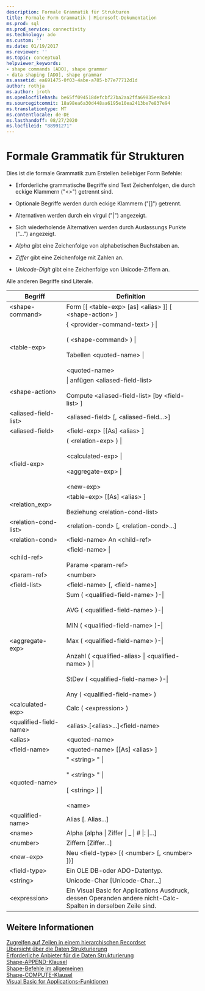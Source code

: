 ```yaml
---
description: Formale Grammatik für Strukturen
title: Formale Form Grammatik | Microsoft-Dokumentation
ms.prod: sql
ms.prod_service: connectivity
ms.technology: ado
ms.custom: ''
ms.date: 01/19/2017
ms.reviewer: ''
ms.topic: conceptual
helpviewer_keywords:
- shape commands [ADO], shape grammar
- data shaping [ADO], shape grammar
ms.assetid: ea691475-0f03-4abe-a785-b77e77712d1d
author: rothja
ms.author: jroth
ms.openlocfilehash: be65ff094518defcbf27ba2aa2ffa69835ee8ca3
ms.sourcegitcommit: 18a98ea6a30d448aa6195e10ea2413be7e837e94
ms.translationtype: MT
ms.contentlocale: de-DE
ms.lasthandoff: 08/27/2020
ms.locfileid: "88991271"
---
```

# <a name="formal-shape-grammar"></a>Formale Grammatik für Strukturen
Dies ist die formale Grammatik zum Erstellen beliebiger Form Befehle:  
  
-   Erforderliche grammatische Begriffe sind Text Zeichenfolgen, die durch eckige Klammern ("<>") getrennt sind.  
  
-   Optionale Begriffe werden durch eckige Klammern ("[]") getrennt.  
  
-   Alternativen werden durch ein virgul ("&#124;") angezeigt.  
  
-   Sich wiederholende Alternativen werden durch Auslassungs Punkte ("...") angezeigt.  
  
-   *Alpha* gibt eine Zeichenfolge von alphabetischen Buchstaben an.  
  
-   *Ziffer* gibt eine Zeichenfolge mit Zahlen an.  
  
-   *Unicode-Digit* gibt eine Zeichenfolge von Unicode-Ziffern an.  
  
 Alle anderen Begriffe sind Literale.  
  
|Begriff|Definition|  
|----------|----------------|  
|\<shape-command>|Form [[ \<table-exp> [as] \<alias> ]] [ \<shape-action> ]|  
|\<table-exp>|{ \<provider-command-text> } &#124;<br /><br /> ( \<shape-command> ) &#124;<br /><br /> Tabellen \<quoted-name> &#124;<br /><br /> \<quoted-name>|  
|\<shape-action>|&#124; anfügen \<aliased-field-list><br /><br /> Compute \<aliased-field-list> [by \<field-list> ]|  
|\<aliased-field-list>|\<aliased-field> [, \<aliased-field...>]|  
|\<aliased-field>|\<field-exp> [[As] \<alias> ]|  
|\<field-exp>|( \<relation-exp> ) &#124;<br /><br /> \<calculated-exp> &#124;<br /><br /> \<aggregate-exp> &#124;<br /><br /> \<new-exp>|  
|<relation_exp>|\<table-exp> [[As] \<alias> ]<br /><br /> Beziehung \<relation-cond-list>|  
|\<relation-cond-list>|\<relation-cond> [, \<relation-cond>...]|  
|\<relation-cond>|\<field-name> An \<child-ref>|  
|\<child-ref>|\<field-name> &#124;<br /><br /> Parame \<param-ref>|  
|\<param-ref>|\<number>|  
|\<field-list>|\<field-name> [, \<field-name>]|  
|\<aggregate-exp>|Sum ( \<qualified-field-name> )-&#124;<br /><br /> AVG ( \<qualified-field-name> )-&#124;<br /><br /> MIN ( \<qualified-field-name> )-&#124;<br /><br /> Max ( \<qualified-field-name> )-&#124;<br /><br /> Anzahl ( \<qualified-alias> &#124; \<qualified-name> ) &#124;<br /><br /> StDev ( \<qualified-field-name> )-&#124;<br /><br /> Any ( \<qualified-field-name> )|  
|\<calculated-exp>|Calc ( \<expression> )|  
|\<qualified-field-name>|\<alias>.[\<alias>...]\<field-name>|  
|\<alias>|\<quoted-name>|  
|\<field-name>|\<quoted-name> [[As] \<alias> ]|  
|\<quoted-name>|" \<string> " &#124;<br /><br /> " \<string> " &#124;<br /><br /> [ \<string> ] &#124;<br /><br /> \<name>|  
|\<qualified-name>|Alias [. Alias...]|  
|\<name>|Alpha [alpha &#124; Ziffer &#124; _ &#124; # &#124;: &#124;...]|  
|\<number>|Ziffern [Ziffer...]|  
|\<new-exp>|Neu \<field-type> [( \<number> [, \<number> ])]|  
|\<field-type>|Ein OLE DB-oder ADO-Datentyp.|  
|\<string>|Unicode-Char [Unicode-Char...]|  
|\<expression>|Ein Visual Basic for Applications Ausdruck, dessen Operanden andere nicht-Calc-Spalten in derselben Zeile sind.|  
  
## <a name="see-also"></a>Weitere Informationen  
 [Zugreifen auf Zeilen in einem hierarchischen Recordset](./accessing-rows-in-a-hierarchical-recordset.md)   
 [Übersicht über die Daten Strukturierung](./data-shaping-overview.md)   
 [Erforderliche Anbieter für die Daten Strukturierung](./required-providers-for-data-shaping.md)   
 [Shape-APPEND-Klausel](./shape-append-clause.md)   
 [Shape-Befehle im allgemeinen](./shape-commands-in-general.md)   
 [Shape-COMPUTE-Klausel](./shape-compute-clause.md)   
 [Visual Basic for Applications-Funktionen](./visual-basic-for-applications-functions.md)